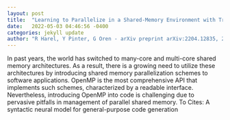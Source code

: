 ```yaml
---
layout: post
title:  "Learning to Parallelize in a Shared-Memory Environment with Transformers"
date:   2022-05-03 04:46:56 -0400
categories: jekyll update
author: "R Harel, Y Pinter, G Oren - arXiv preprint arXiv:2204.12835, 2022"
---
```

In past years, the world has switched to many-core and multi-core shared memory architectures. As a result, there is a growing need to utilize these architectures by introducing shared memory parallelization schemes to software applications. OpenMP is the most comprehensive API that implements such schemes, characterized by a readable interface. Nevertheless, introducing OpenMP into code is challenging due to pervasive pitfalls in management of parallel shared memory. To Cites: A syntactic neural model for general-purpose code generation